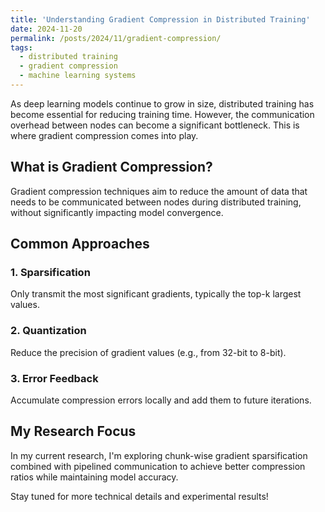 ```yaml
---
title: 'Understanding Gradient Compression in Distributed Training'
date: 2024-11-20
permalink: /posts/2024/11/gradient-compression/
tags:
  - distributed training
  - gradient compression
  - machine learning systems
---
```


As deep learning models continue to grow in size, distributed training has become essential for reducing training time. However, the communication overhead between nodes can become a significant bottleneck. This is where gradient compression comes into play.

## What is Gradient Compression?

Gradient compression techniques aim to reduce the amount of data that needs to be communicated between nodes during distributed training, without significantly impacting model convergence.

## Common Approaches

### 1. Sparsification
Only transmit the most significant gradients, typically the top-k largest values.

### 2. Quantization
Reduce the precision of gradient values (e.g., from 32-bit to 8-bit).

### 3. Error Feedback
Accumulate compression errors locally and add them to future iterations.

## My Research Focus

In my current research, I'm exploring chunk-wise gradient sparsification combined with pipelined communication to achieve better compression ratios while maintaining model accuracy.

Stay tuned for more technical details and experimental results!